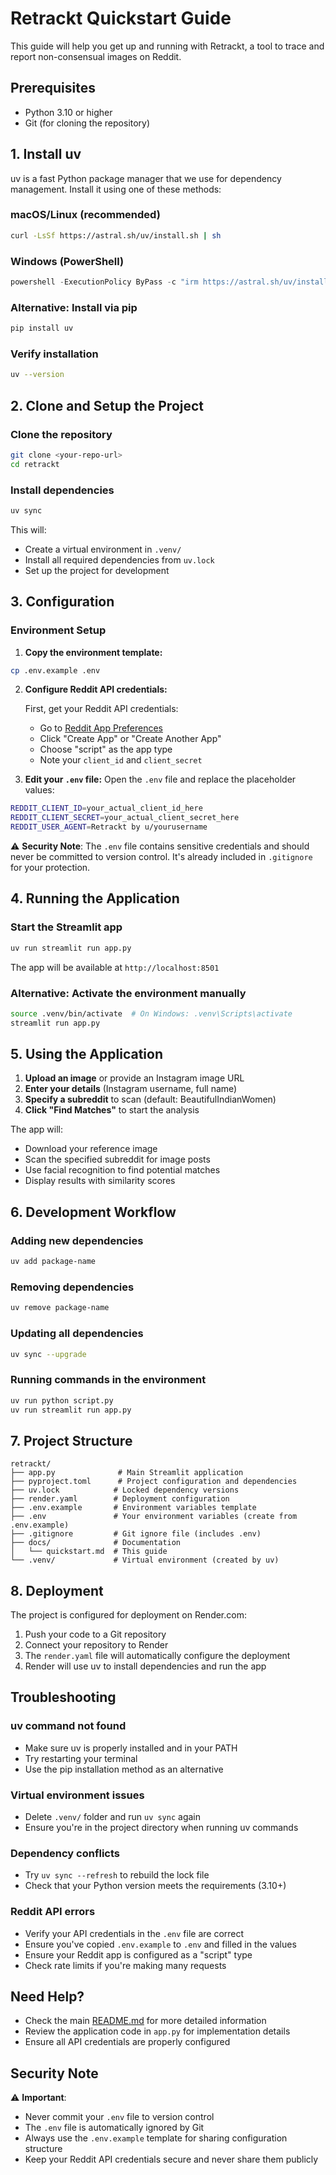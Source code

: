 # Retrackt Quickstart Guide

This guide will help you get up and running with Retrackt, a tool to trace and report non-consensual images on Reddit.

## Prerequisites

- Python 3.10 or higher
- Git (for cloning the repository)

## 1. Install uv

uv is a fast Python package manager that we use for dependency management. Install it using one of these methods:

### macOS/Linux (recommended)
  ```bash
  curl -LsSf https://astral.sh/uv/install.sh | sh
  ```

### Windows (PowerShell)
  ```powershell
  powershell -ExecutionPolicy ByPass -c "irm https://astral.sh/uv/install.ps1 | iex"
  ```

### Alternative: Install via pip
  ```bash
  pip install uv
  ```

### Verify installation
  ```bash
  uv --version
  ```

## 2. Clone and Setup the Project

### Clone the repository
  ```bash
  git clone <your-repo-url>
  cd retrackt
  ```

### Install dependencies
  ```bash
  uv sync
  ```

This will:
- Create a virtual environment in `.venv/`
- Install all required dependencies from `uv.lock`
- Set up the project for development

## 3. Configuration

### Environment Setup

1. **Copy the environment template:**
  ```bash
  cp .env.example .env
  ```

2. **Configure Reddit API credentials:**
   
   First, get your Reddit API credentials:
   - Go to [Reddit App Preferences](https://www.reddit.com/prefs/apps)
   - Click "Create App" or "Create Another App"
   - Choose "script" as the app type
   - Note your `client_id` and `client_secret`

3. **Edit your `.env` file:**
   Open the `.env` file and replace the placeholder values:

  ```bash
  REDDIT_CLIENT_ID=your_actual_client_id_here
  REDDIT_CLIENT_SECRET=your_actual_client_secret_here
  REDDIT_USER_AGENT=Retrackt by u/yourusername
  ```

⚠️ **Security Note**: The `.env` file contains sensitive credentials and should never be committed to version control. It's already included in `.gitignore` for your protection.

## 4. Running the Application

### Start the Streamlit app
  ```bash
  uv run streamlit run app.py
  ```

The app will be available at `http://localhost:8501`

### Alternative: Activate the environment manually
  ```bash
  source .venv/bin/activate  # On Windows: .venv\Scripts\activate
  streamlit run app.py
  ```

## 5. Using the Application

1. **Upload an image** or provide an Instagram image URL
2. **Enter your details** (Instagram username, full name)
3. **Specify a subreddit** to scan (default: BeautifulIndianWomen)
4. **Click "Find Matches"** to start the analysis

The app will:
- Download your reference image
- Scan the specified subreddit for image posts
- Use facial recognition to find potential matches
- Display results with similarity scores

## 6. Development Workflow

### Adding new dependencies
  ```bash
  uv add package-name
  ```

### Removing dependencies
  ```bash
  uv remove package-name
  ```

### Updating all dependencies
  ```bash
  uv sync --upgrade
  ```

### Running commands in the environment
  ```bash
  uv run python script.py
  uv run streamlit run app.py
  ```

## 7. Project Structure

  ```
  retrackt/
  ├── app.py              # Main Streamlit application
  ├── pyproject.toml      # Project configuration and dependencies
  ├── uv.lock            # Locked dependency versions
  ├── render.yaml        # Deployment configuration
  ├── .env.example       # Environment variables template
  ├── .env               # Your environment variables (create from .env.example)
  ├── .gitignore         # Git ignore file (includes .env)
  ├── docs/              # Documentation
  │   └── quickstart.md  # This guide
  └── .venv/             # Virtual environment (created by uv)
  ```

## 8. Deployment

The project is configured for deployment on Render.com:

1. Push your code to a Git repository
2. Connect your repository to Render
3. The `render.yaml` file will automatically configure the deployment
4. Render will use uv to install dependencies and run the app

## Troubleshooting

### uv command not found
- Make sure uv is properly installed and in your PATH
- Try restarting your terminal
- Use the pip installation method as an alternative

### Virtual environment issues
- Delete `.venv/` folder and run `uv sync` again
- Ensure you're in the project directory when running uv commands

### Dependency conflicts
- Try `uv sync --refresh` to rebuild the lock file
- Check that your Python version meets the requirements (3.10+)

### Reddit API errors
- Verify your API credentials in the `.env` file are correct
- Ensure you've copied `.env.example` to `.env` and filled in the values
- Ensure your Reddit app is configured as a "script" type
- Check rate limits if you're making many requests

## Need Help?

- Check the main [README.md](../README.md) for more detailed information
- Review the application code in `app.py` for implementation details
- Ensure all API credentials are properly configured

## Security Note

⚠️ **Important**: 
- Never commit your `.env` file to version control
- The `.env` file is automatically ignored by Git
- Always use the `.env.example` template for sharing configuration structure
- Keep your Reddit API credentials secure and never share them publicly
